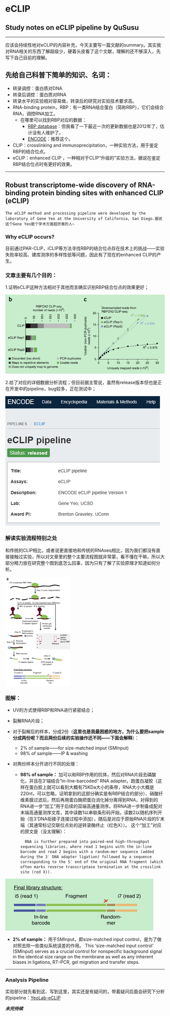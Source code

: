 # eCLIP
## Study notes on eCLIP pipeline by QuSusu
---
应该会持续性地对eCLIP的内容补充，今天主要写一篇文献的summary。其实我对RNA相关的东西了解超级少，硬着头皮看了这个文献，理解的还不够深入，先写下自己目前的理解。
## 先给自己科普下简单的知识、名词：
- 转录调控：蛋白质对DNA
- 转录后调控：蛋白质对RNA
- 转录水平的实验相对容易做，转录后的研究对实验技术要求高。
- RNA-binding protein，RBP：有一类RNA结合蛋白（简称RBP），它们会结合RNA，调控RNA加工。
	- 在哪里可以找到RBP对应的数据：
		- [RBP database](http://rbpdb.ccbr.utoronto.ca/)：但我看了一下最近一次的更新数据也是2012年了，估计没有人维护了。
		- [ENCODE](https://www.encodeproject.org/eclip/)：推荐这个。
- CLIP：crosslinking and immunoprecipitation，一种实验方法，用于鉴定RBP的结合位点。
- eCLIP：enhanced CLIP ，一种相对于CLIP“升级的”实验方法，据说在鉴定RBP结合位点时有更好的效果。

---
## Robust transcriptome-wide discovery of RNA-binding protein binding sites with enhanced CLIP (eCLIP)

	The eCLIP method and processing pipeline were developed by the laboratory of Gene Yeo at the University of California, San Diego.据说这个Gene Yeo是个学术方面超厉害的人~
### Why eCLIP occurs?
目前通过PAR-CLIP，iCLIP等方法寻找RBP的结合位点存在技术上的挑战——实验失败率较高、建库测序的多样性低等问题，因此有了现在的enhanced CLIP的产生。
### 文章主要有几个目的：
1.证明eCLIP这种方法相对于其他而言确实识别RBP结合位点的效果更好；

![4_不同方法之间的结果对比](images/4_%E4%B8%8D%E5%90%8C%E6%96%B9%E6%B3%95%E4%B9%8B%E9%97%B4%E7%9A%84%E7%BB%93%E6%9E%9C%E5%AF%B9%E6%AF%94.PNG)

2.给了对应的详细数据分析流程；但目前据主管说，虽然有release版本但也是正在开发中的pipeline，bug较多，正在测试中；

![1_eCLIP_pipeline_version](images/1_eCLIP_pipeline_version.PNG)


### 解读实验流程特别之处
和传统的CLIP相比，或者说更直接地和传统的RNAseq相比，因为我们都没有直接接触过实验，所以对文章里的整个主要流程图就非常蒙，看不懂在干嘛，所以大部分精力放在研究整个图到底怎么回事，因为只有了解了实验原理才知道如何分析。

![2_experiment_flow](images/2_experiment_flow.png)

### 图解：
- UV的方式使得RBP和RNA进行紧密结合；
- 裂解RNA片段；
- 对于裂解后的样本，分成2份（**这里也是我最困惑的地方，为什么要把sample分成两份呢？而且两份后续的实验操作还不同——下面会解释**）：
	- 2% of sample——for size-matched imput (SMInput)
	- 98% of sample——IP  & washing

- 对两份样本分开进行不同的处理：
	- **98% of sample：** 加可以和RBP作用的抗体，然后对RNA片段去磷酸化，并且在3‘端结合“in-line-barcoded” RNA adapter。跑蛋白凝胶（这样在蛋白胶上就可以看到大概有75KDa大小的条带，RNA大小大概是220nt，可以忽略，证明拿到的这部分确实是有RBP结合的部分）、硝酸纤维素膜过滤后，然后再用蛋白酶把蛋白消化掉分离得到RNA，对得到的RNA进一步“加工”用于后续的双端高通量测序。将RNA进一步制备成配对末端高通量测序文库，其中读数1以串联条形码开始，读数2以随机序列开始（在3'DNA衔接子连接过程中添加），随后是对应于原始RNA片段的5'末端（其通常标记交联位点处的逆转录酶终止（红色X））。
这个“加工”对应的原文是（没太理解）：

			RNA is further prepared into paired-end high-throughput sequencing libraries, where read 1 begins with the in-line barcode and read 2 begins with a random-mer sequence (added during the 3′ DNA adapter ligation) followed by a sequence corresponding to the 5′ end of the original RNA fragment (which often marks reverse transcriptase termination at the crosslink site (red X)). 

![3_final_library_structure](images/3_final_library_structure.PNG)

- **2% of sample：** 用于SMInput，即size-matched input control，是为了做对照去除一些类似系统误差的作用。 This  ‘size-matched  input  control’  (SMInput)  serves  as a  crucial  control  for  nonspecific background  signal  in  the  identical size range on the membrane as well as any inherent biases in ligations, RT–PCR, gel migration and transfer steps. 

---

### Analysis Pipeline
实验部分就先看到这、写到这里，其实还是有疑问的，带着疑问后面会研究下分析的pipeline：[YeoLab-eCLIP](https://github.com/YeoLab/eclip)



***未完待续***

